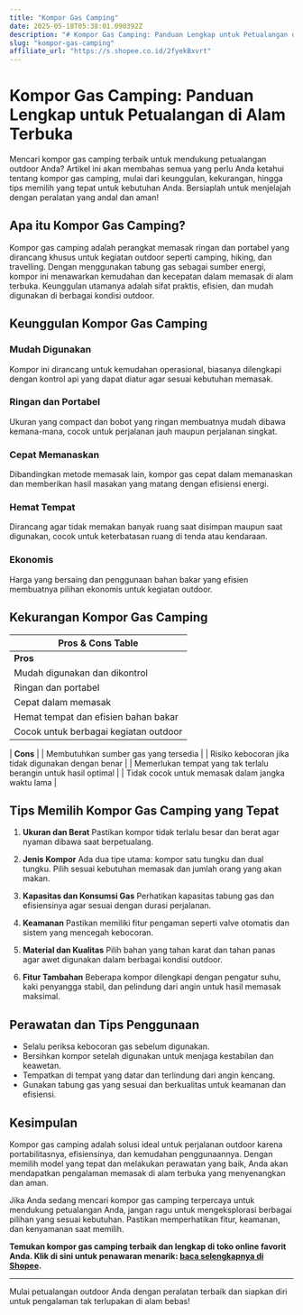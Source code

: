 ```yaml
---
title: "Kompor Gas Camping"
date: 2025-05-18T05:38:01.090392Z
description: "# Kompor Gas Camping: Panduan Lengkap untuk Petualangan di Alam Terbuka..."
slug: "kompor-gas-camping"
affiliate_url: "https://s.shopee.co.id/2fyekBxvrt"
---
```

# Kompor Gas Camping: Panduan Lengkap untuk Petualangan di Alam Terbuka

Mencari kompor gas camping terbaik untuk mendukung petualangan outdoor Anda? Artikel ini akan membahas semua yang perlu Anda ketahui tentang kompor gas camping, mulai dari keunggulan, kekurangan, hingga tips memilih yang tepat untuk kebutuhan Anda. Bersiaplah untuk menjelajah dengan peralatan yang andal dan aman!

## Apa itu Kompor Gas Camping?

Kompor gas camping adalah perangkat memasak ringan dan portabel yang dirancang khusus untuk kegiatan outdoor seperti camping, hiking, dan travelling. Dengan menggunakan tabung gas sebagai sumber energi, kompor ini menawarkan kemudahan dan kecepatan dalam memasak di alam terbuka. Keunggulan utamanya adalah sifat praktis, efisien, dan mudah digunakan di berbagai kondisi outdoor.

## Keunggulan Kompor Gas Camping

### Mudah Digunakan
Kompor ini dirancang untuk kemudahan operasional, biasanya dilengkapi dengan kontrol api yang dapat diatur agar sesuai kebutuhan memasak.

### Ringan dan Portabel
Ukuran yang compact dan bobot yang ringan membuatnya mudah dibawa kemana-mana, cocok untuk perjalanan jauh maupun perjalanan singkat.

### Cepat Memanaskan
Dibandingkan metode memasak lain, kompor gas cepat dalam memanaskan dan memberikan hasil masakan yang matang dengan efisiensi energi.

### Hemat Tempat
Dirancang agar tidak memakan banyak ruang saat disimpan maupun saat digunakan, cocok untuk keterbatasan ruang di tenda atau kendaraan.

### Ekonomis
Harga yang bersaing dan penggunaan bahan bakar yang efisien membuatnya pilihan ekonomis untuk kegiatan outdoor.

## Kekurangan Kompor Gas Camping

| **Pros & Cons Table** |
|-------------------------|
| **Pros** |
| Mudah digunakan dan dikontrol |
| Ringan dan portabel |
| Cepat dalam memasak |
| Hemat tempat dan efisien bahan bakar |
| Cocok untuk berbagai kegiatan outdoor |

| **Cons** |
| Membutuhkan sumber gas yang tersedia |
| Risiko kebocoran jika tidak digunakan dengan benar |
| Memerlukan tempat yang tak terlalu berangin untuk hasil optimal |
| Tidak cocok untuk memasak dalam jangka waktu lama |

## Tips Memilih Kompor Gas Camping yang Tepat

1. **Ukuran dan Berat**
Pastikan kompor tidak terlalu besar dan berat agar nyaman dibawa saat berpetualang.

2. **Jenis Kompor**
Ada dua tipe utama: kompor satu tungku dan dual tungku. Pilih sesuai kebutuhan memasak dan jumlah orang yang akan makan.

3. **Kapasitas dan Konsumsi Gas**
Perhatikan kapasitas tabung gas dan efisiensinya agar sesuai dengan durasi perjalanan.

4. **Keamanan**
Pastikan memiliki fitur pengaman seperti valve otomatis dan sistem yang mencegah kebocoran.

5. **Material dan Kualitas**
Pilih bahan yang tahan karat dan tahan panas agar awet digunakan dalam berbagai kondisi outdoor.

6. **Fitur Tambahan**
Beberapa kompor dilengkapi dengan pengatur suhu, kaki penyangga stabil, dan pelindung dari angin untuk hasil memasak maksimal.

## Perawatan dan Tips Penggunaan

- Selalu periksa kebocoran gas sebelum digunakan.
- Bersihkan kompor setelah digunakan untuk menjaga kestabilan dan keawetan.
- Tempatkan di tempat yang datar dan terlindung dari angin kencang.
- Gunakan tabung gas yang sesuai dan berkualitas untuk keamanan dan efisiensi.

## Kesimpulan

Kompor gas camping adalah solusi ideal untuk perjalanan outdoor karena portabilitasnya, efisiensinya, dan kemudahan penggunaannya. Dengan memilih model yang tepat dan melakukan perawatan yang baik, Anda akan mendapatkan pengalaman memasak di alam terbuka yang menyenangkan dan aman.

Jika Anda sedang mencari kompor gas camping terpercaya untuk mendukung petualangan Anda, jangan ragu untuk mengeksplorasi berbagai pilihan yang sesuai kebutuhan. Pastikan memperhatikan fitur, keamanan, dan kenyamanan saat memilih.

**Temukan kompor gas camping terbaik dan lengkap di toko online favorit Anda. Klik di sini untuk penawaran menarik: [baca selengkapnya di Shopee](https://s.shopee.co.id/2fyekBxvrt).**

---

Mulai petualangan outdoor Anda dengan peralatan terbaik dan siapkan diri untuk pengalaman tak terlupakan di alam bebas!